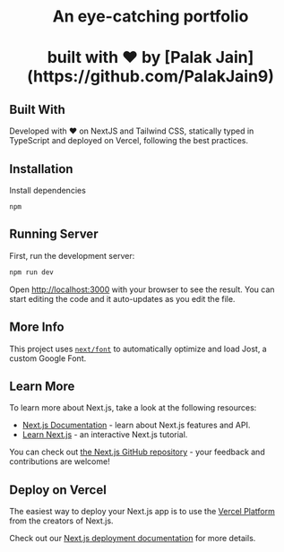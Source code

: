 <h1 align="center">An eye-catching portfolio</h1>
<h1 align="center">built with ❤ by [Palak Jain](https://github.com/PalakJain9)</h1>

## Built With
Developed with ❤ on NextJS and Tailwind CSS, statically typed in TypeScript and deployed on Vercel, following the best practices.

## Installation 
Install dependencies 
```
npm
```

## Running Server
First, run the development server:

```bash
npm run dev
```

Open [http://localhost:3000](http://localhost:3000) with your browser to see the result. You can start editing the code and it auto-updates as you edit the file.

## More Info

This project uses [`next/font`](https://nextjs.org/docs/basic-features/font-optimization) to automatically optimize and load Jost, a custom Google Font.

## Learn More

To learn more about Next.js, take a look at the following resources:

- [Next.js Documentation](https://nextjs.org/docs) - learn about Next.js features and API.
- [Learn Next.js](https://nextjs.org/learn) - an interactive Next.js tutorial.

You can check out [the Next.js GitHub repository](https://github.com/vercel/next.js/) - your feedback and contributions are welcome!

## Deploy on Vercel

The easiest way to deploy your Next.js app is to use the [Vercel Platform](https://vercel.com/new?utm_medium=default-template&filter=next.js&utm_source=create-next-app&utm_campaign=create-next-app-readme) from the creators of Next.js.

Check out our [Next.js deployment documentation](https://nextjs.org/docs/deployment) for more details.

